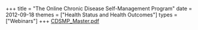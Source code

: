 +++
title = "The Online Chronic Disease Self-Management Program"
date = 2012-09-18
themes = ["Health Status and Health Outcomes"]
types = ["Webinars"]
+++
[CDSMP_Master.pdf](/files/CDSMP_Master.pdf)
